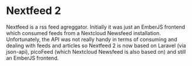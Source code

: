 # Nextfeed 2

Nextfeed is a rss feed agreggator. Initially it was just an EmberJS frontend which consumed feeds from a Nextcloud Newsfeed installation. Unfortunately,
the API was not really handy in terms of consuming and dealing with feeds and articles so Nextfeed 2 is now based on Laravel (via json-api), 
picoFeed (which Nextcloud Newsfeed is also based on) and still an EmberJS frontend. 


